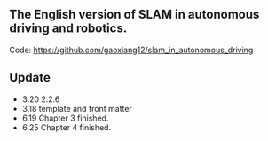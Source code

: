 ## The English version of SLAM in autonomous driving and robotics.

Code: https://github.com/gaoxiang12/slam_in_autonomous_driving

## Update
- 3.20 2.2.6
- 3.18 template and front matter
- 6.19 Chapter 3 finished.
- 6.25 Chapter 4 finished.
